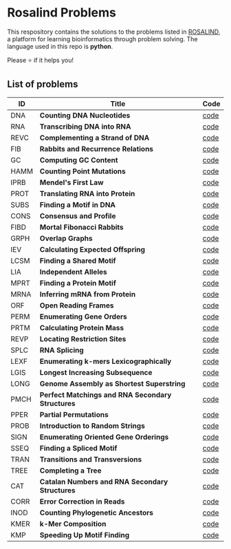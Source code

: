 # Rosalind Problems
This respository contains the solutions to the problems listed in [ROSALIND](https://rosalind.info/), a platform for learning bioinformatics through problem solving. The language used in this repo is **python**.

Please ⭐ if it helps you!


## List of problems


| ID    | Title                      | Code     | 
| ----- | -------------------------- | -------- | 
| DNA   | **Counting DNA Nucleotides**| [code](https://github.com/lamonasapiens/rosalind-problems/blob/main/Problems/DNA_Counting_DNA_nucleotides.py)  | 
| RNA   | **Transcribing DNA into RNA**| [code](https://github.com/lamonasapiens/rosalind-problems/blob/main/Problems/RNA_Transcribing_DNA_into_RNA.py)  | 
| REVC  | **Complementing a Strand of DNA**| [code](https://github.com/lamonasapiens/rosalind-problems/blob/main/Problems/REVC_Complementing_a_strand_of_DNA.py)  | 
| FIB  | **Rabbits and Recurrence Relations**| [code](https://github.com/lamonasapiens/rosalind-problems/blob/main/Problems/FIB_Rabbits_and_Recurrence_Relations.py)  | 
| GC  | **Computing GC Content**| [code](https://github.com/lamonasapiens/rosalind-problems/blob/main/Problems/GC_Computing_GC_Content.py)  | 
| HAMM  | **Counting Point Mutations**| [code](https://github.com/lamonasapiens/rosalind-problems/blob/main/Problems/HAMM_Counting_Point_Mutations.py)  |
| IPRB  | **Mendel's First Law**| [code](https://github.com/lamonasapiens/rosalind-problems/blob/main/Problems/IPRB_Mendel's_First_Law.py)  |
| PROT  | **Translating RNA into Protein**| [code](https://github.com/lamonasapiens/rosalind-problems/blob/main/Problems/PROT_Translating_RNA_into_Protein.py)  |
| SUBS  | **Finding a Motif in DNA**| [code](https://github.com/lamonasapiens/rosalind-problems/blob/main/Problems/SUBS_Finding_a_Motif_in_DNA.py)  |
| CONS  | **Consensus and Profile**| [code](https://github.com/lamonasapiens/rosalind-problems/blob/main/Problems/CONS_Consensus_and_Profile.py)  | 
| FIBD  | **Mortal Fibonacci Rabbits**| [code](https://github.com/lamonasapiens/rosalind-problems/blob/main/Problems/FIBD_Mortal_Fibonacci_Rabbits.py)  | 
| GRPH  | **Overlap Graphs**| [code](https://github.com/lamonasapiens/rosalind-problems/blob/main/Problems/GRPH_Overlap_Graphs.py)  | 
| IEV  | **Calculating Expected Offspring**| [code](https://github.com/lamonasapiens/rosalind-problems/blob/main/Problems/DNA_Counting_DNA_nucleotides.py)  | 
| LCSM  | **Finding a Shared Motif** | [code](https://github.com/lamonasapiens/rosalind-problems/blob/main/Problems/IEV_Calculating_Expected_Offspring.py)  |
| LIA  | **Independent Alleles** | [code](https://github.com/lamonasapiens/rosalind-problems/blob/main/Problems/LIA_Independent_Alleles.py)  |
| MPRT  | **Finding a Protein Motif**| [code](https://github.com/lamonasapiens/rosalind-problems/blob/main/Problems/DNA_Counting_DNA_nucleotides.py)  | 
| MRNA  | **Inferring mRNA from Protein**| [code](https://github.com/lamonasapiens/rosalind-problems/blob/main/Problems/MRNA_Inferring_mRNA_from_Protein.py)  | 
| ORF  | **Open Reading Frames**  | [code](https://github.com/lamonasapiens/rosalind-problems/blob/main/Problems/ORF_Open_Reading_Frames.py)  | 
| PERM  | **Enumerating Gene Orders**| [code](https://github.com/lamonasapiens/rosalind-problems/blob/main/Bioinformatics%20Stronghold/PERM_Enumerating_Gene_Orders.py)  |
| PRTM  | **Calculating Protein Mass**| [code](https://github.com/lamonasapiens/rosalind-problems/blob/main/Problems/PRTM_Calculating_Protein_Mass.py)  |
| REVP  | **Locating Restriction Sites**| [code](https://github.com/lamonasapiens/rosalind-problems/blob/main/Problems/REVP_Locating_Restriction_Sites.py)  | 
| SPLC  | **RNA Splicing**  | [code](https://github.com/lamonasapiens/rosalind-problems/blob/main/Problems/SPLC_RNA_Splicing.py)  | 
| LEXF  | **Enumerating k-mers Lexicographically**| [code](https://github.com/lamonasapiens/rosalind-problems/blob/main/Problems/LEXF_Enumerating_k-mers_Lexicographically.py)  | 
| LGIS  | **Longest Increasing Subsequence**| [code](https://github.com/lamonasapiens/rosalind-problems/blob/main/Problems/LGIS_Longest_Increasing_Subsequence.py)  |  
| LONG  | **Genome Assembly as Shortest Superstring**| [code](https://github.com/lamonasapiens/rosalind-problems/blob/main/Problems/LONG_Genome_Assembly_as_Shortest_Superstring.py)  |  
| PMCH  | **Perfect Matchings and RNA Secondary Structures**| [code](https://github.com/lamonasapiens/rosalind-problems/blob/main/Problems/PMCH_Perfect_Matchings_and_RNA_Secondary_Structures.py)  |
| PPER  | **Partial Permutations**| [code](https://github.com/lamonasapiens/rosalind-problems/blob/main/Problems/PPER_Partial_Permutations.py)  |  
| PROB  | **Introduction to Random Strings**| [code](https://github.com/lamonasapiens/rosalind-problems/blob/main/Problems/PROB_Introduction_to_Random_Strings.py)  |
| SIGN  | **Enumerating Oriented Gene Orderings**| [code](https://github.com/lamonasapiens/rosalind-problems/blob/main/Problems/SIGN_Enumerating_Oriented_Gene_Orderings.py)  |
| SSEQ  | **Finding a Spliced Motif**| [code](https://github.com/lamonasapiens/rosalind-problems/blob/main/Problems/SSEQ_Finding_a_Spliced_Motif.py)  |
| TRAN  | **Transitions and Transversions**| [code](https://github.com/lamonasapiens/rosalind-problems/blob/main/Problems/TRAN_Transitions_and_Transversions.py)  |
| TREE  | **Completing a Tree**| [code](https://github.com/lamonasapiens/rosalind-problems/blob/main/Problems/TREE_Completing_a_Tree.py)  |
| CAT  | **Catalan Numbers and RNA Secondary Structures**| [code](https://github.com/lamonasapiens/rosalind-problems/blob/main/Problems/CAT_Catalan_Numbers_and_RNA_Secondary_Structures.py)  |
| CORR  | **Error Correction in Reads**| [code](https://github.com/lamonasapiens/rosalind-problems/blob/main/Problems/CORR_Error_Correction_in_Reads.py)  |
| INOD  | **Counting Phylogenetic Ancestors**| [code](https://github.com/lamonasapiens/rosalind-problems/blob/main/Problems/INOD_Counting_Phylogenetic_Ancestors.py)  |
| KMER  | **k-Mer Composition**| [code](https://github.com/lamonasapiens/rosalind-problems/blob/main/Problems/KMER_k-Mer_Composition.py)  |
| KMP  | **Speeding Up Motif Finding**| [code](https://github.com/lamonasapiens/rosalind-problems/blob/main/Problems/KMP_Speeding_Up_Motif_Finding.py)  |